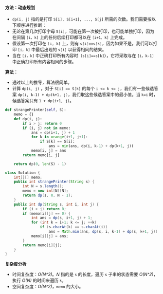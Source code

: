 ####  方法：动态规划
- `dp(i, j)` 指的是打印 `S[i], S[i+1], ..., S[j]` 所需的次数。我们需要按以下顺序进行推断：
- 无论在第几次打印字母 `S[i]`，可能在第一次被打印，也可能单独打印，因为在间隔 `[i，k]` 上的任何后续打印都可以在 `[i+1，k]` 上完成。
- 假设第一次打印在 `[i, k]` 上，则有 `s[i]==s[k]`，因为如果不是，我们可以打印 `[i，k]` 中最后出现的 `s[i]` 以获得相同的结果。
- 当在 `[i，k]` 中正确打印所有内容时（`s[i]==s[k]`），它将采取与在 `[i，k-1]` 中正确打印所有内容相同的步骤。

**算法：**
- 通过以上的推导，算法很简单。
- 计算 `dp(i, j)` ，对于 `S[i] == S[k]` 的每个 `i <= k <= j`，我们有一些候选答案 `dp(i, k-1) + dp(k+1, j)`，我们取这些候选答案中的最小值。当 `k=i` 时，候选答案只有 `1 + dp(i+1, j)`。


```Python [ ]
def strangePrinter(self, S):
    memo = {}
    def dp(i, j):
        if i > j: return 0
        if (i, j) not in memo:
            ans = dp(i+1, j) + 1
            for k in xrange(i+1, j+1):
                if S[k] == S[i]:
                    ans = min(ans, dp(i, k-1) + dp(k+1, j))
            memo[i, j] = ans
        return memo[i, j]

    return dp(0, len(S) - 1)
```

```Java [ ]
class Solution {
    int[][] memo;
    public int strangePrinter(String s) {
        int N = s.length();
        memo = new int[N][N];
        return dp(s, 0, N - 1);
    }
    public int dp(String s, int i, int j) {
        if (i > j) return 0;
        if (memo[i][j] == 0) {
            int ans = dp(s, i+1, j) + 1;
            for (int k = i+1; k <= j; ++k)
                if (s.charAt(k) == s.charAt(i))
                    ans = Math.min(ans, dp(s, i, k-1) + dp(s, k+1, j));
            memo[i][j] = ans;
        }
        return memo[i][j];
    }
}
```

**复杂度分析**

* 时间复杂度：*O(N^3)*。*N* 指的是 `s` 的长度，遍历 `s` 子串的状态需要 *O(N^2)*，执行 *O(N)* 的时间来遍历 `k`。
* 空间复杂度：*O(N^2)*，`memo` 的大小。